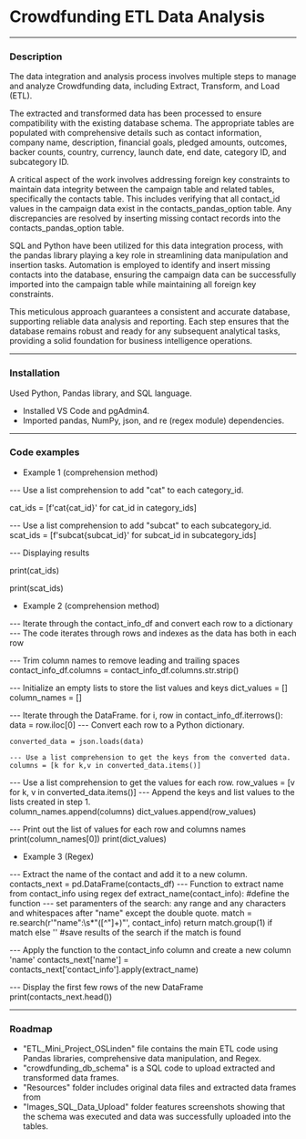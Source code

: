 # Crowdfunding ETL Data Analysis 
___

### Description

The data integration and analysis process involves multiple steps to manage and analyze Crowdfunding data, including Extract, Transform, and Load (ETL).

The extracted and transformed data has been processed to ensure compatibility with the existing database schema. The appropriate tables are populated with comprehensive details such as contact information, company name, description, financial goals, pledged amounts, outcomes, backer counts, country, currency, launch date, end date, category ID, and subcategory ID.

A critical aspect of the work involves addressing foreign key constraints to maintain data integrity between the campaign table and related tables, specifically the contacts table. This includes verifying that all contact_id values in the campaign data exist in the contacts_pandas_option table. Any discrepancies are resolved by inserting missing contact records into the contacts_pandas_option table.

SQL and Python have been utilized for this data integration process, with the pandas library playing a key role in streamlining data manipulation and insertion tasks. Automation is employed to identify and insert missing contacts into the database, ensuring the campaign data can be successfully imported into the campaign table while maintaining all foreign key constraints.

This meticulous approach guarantees a consistent and accurate database, supporting reliable data analysis and reporting. Each step ensures that the database remains robust and ready for any subsequent analytical tasks, providing a solid foundation for business intelligence operations.

___

### Installation

Used Python, Pandas library, and SQL language.
* Installed VS Code and pgAdmin4.
* Imported pandas, NumPy, json, and re (regex module) dependencies.

___

### Code examples

* Example 1 (comprehension method)

--- Use a list comprehension to add "cat" to each category_id. 

cat_ids = [f'cat{cat_id}' for cat_id in category_ids]

--- Use a list comprehension to add "subcat" to each subcategory_id.
scat_ids = [f'subcat{subcat_id}' for subcat_id in subcategory_ids]

--- Displaying results 

print(cat_ids)

print(scat_ids)

* Example 2 (comprehension method)

--- Iterate through the contact_info_df and convert each row to a dictionary 
--- The code iterates through rows and indexes as the data has both in each row

--- Trim column names to remove leading and trailing spaces
contact_info_df.columns = contact_info_df.columns.str.strip()

--- Initialize an empty lists to store the list values and keys
dict_values = []
column_names = []

---  Iterate through the DataFrame.
for i, row in contact_info_df.iterrows():
    data = row.iloc[0]
    --- Convert each row to a Python dictionary.
    
    converted_data = json.loads(data)
    
    --- Use a list comprehension to get the keys from the converted data.
    columns = [k for k,v in converted_data.items()]
   --- Use a list comprehension to get the values for each row.
    row_values = [v for k, v in converted_data.items()]
    --- Append the keys and list values to the lists created in step 1.  
    column_names.append(columns)
    dict_values.append(row_values)

--- Print out the list of values for each row and columns names
print(column_names[0])
print(dict_values)

* Example 3 (Regex)

--- Extract the name of the contact and add it to a new column.
contacts_next = pd.DataFrame(contacts_df)
--- Function to extract name from contact_info using regex
def extract_name(contact_info): #define the function
    --- set paramenters of the search: any range and any characters and whitespaces after "name" except the double quote.
    match = re.search(r'"name":\s*"([^"]+)"', contact_info) 
    return match.group(1) if match else '' #save results of the search if the match is found

--- Apply the function to the contact_info column and create a new column 'name'
contacts_next['name'] = contacts_next['contact_info'].apply(extract_name)

--- Display the first few rows of the new DataFrame
print(contacts_next.head())

___
### Roadmap

* "ETL_Mini_Project_OSLinden" file contains the main ETL code using Pandas libraries, comprehensive data manipulation, and Regex.
* "crowdfunding_db_schema" is a SQL code to upload extracted and transformed data frames.
* "Resources" folder includes original data files and extracted data frames from
* "Images_SQL_Data_Upload" folder features screenshots showing that the schema was executed and data was successfully uploaded into the tables.

